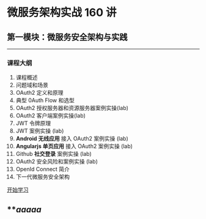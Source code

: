 # **微服务架构实战 160 讲**

## **第一模块：微服务安全架构与实践**
---

### **课程大纲**

1. 课程概述
2. 问题域和场景
3. OAuth2 定义和原理
4. 典型 0Auth Flow 和选型
5. OAuth2 授权服务器和资源服务器案例实操(lab)
6. OAuth2 客户端案例实操(lab)
7. JWT 令牌原理
8. JWT 案例实操 (lab)
9. **Android 无线应用** 接入 OAuth2 案例实操 (lab)
10. **Angularjs 单页应用** 接入 OAuth2 案例实操 (lab)
11. Github **社交登录** 案例实操 (lab)
12. OAuth2 安全风险和案例实操 (lab)
13. OpenId Connect 简介
14. 下一代微服务安全架构

[开始学习](/zh/spring-cloud-160/first-module/)

## ***aaaaa*